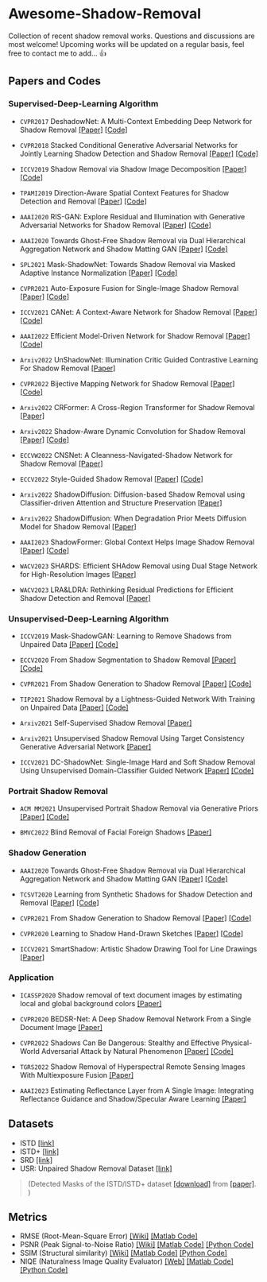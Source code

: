 # Awesome-Shadow-Removal
Collection of recent shadow removal works. Questions and discussions are most welcome! Upcoming works will be updated on a regular basis, feel free to contact me to add... :thumbsup:

## Papers and Codes

### Supervised-Deep-Learning Algorithm 

* `CVPR2017` DeshadowNet: A Multi-Context Embedding Deep Network for Shadow Removal [[Paper]](https://openaccess.thecvf.com/content_cvpr_2017/papers/Qu_DeshadowNet_A_Multi-Context_CVPR_2017_paper.pdf) [[Code]](https://github.com/zylix666/DeshadowNet)

* `CVPR2018` Stacked Conditional Generative Adversarial Networks for Jointly Learning Shadow Detection and Shadow Removal [[Paper]](https://arxiv.org/pdf/1712.02478v1.pdf) [[Code]](https://github.com/IsHYuhi/ST-CGAN_Stacked_Conditional_Generative_Adversarial_Networks)

* `ICCV2019` Shadow Removal via Shadow Image Decomposition [[Paper]](https://openaccess.thecvf.com/content_ICCV_2019/papers/Le_Shadow_Removal_via_Shadow_Image_Decomposition_ICCV_2019_paper.pdf) [[Code]](https://github.com/cvlab-stonybrook/SID)

* `TPAMI2019` Direction-Aware Spatial Context Features for Shadow Detection and Removal [[Paper]](https://arxiv.org/pdf/1805.04635.pdf) [[Code]](https://github.com/xw-hu/DSC)

* `AAAI2020` RIS-GAN: Explore Residual and Illumination with Generative Adversarial Networks for Shadow Removal [[Paper]](http://www.chengjianglong.com/publications/RISGAN_AAAI.pdf) [[Code]](https://github.com/zhling2020/RIS-GAN)

* `AAAI2020` Towards Ghost-Free Shadow Removal via Dual Hierarchical Aggregation Network and Shadow Matting GAN [[Paper]](https://ojs.aaai.org/index.php/AAAI/article/view/6695) [[Code]](https://github.com/vinthony/ghost-free-shadow-removal)

* `SPL2021` Mask-ShadowNet: Towards Shadow Removal via Masked Adaptive Instance Normalization [[Paper]](https://ieeexplore.ieee.org/document/9408351) [[Code]](https://github.com/penguinbing/Mask-ShadowNet)

* `CVPR2021` Auto-Exposure Fusion for Single-Image Shadow Removal [[Paper]](https://openaccess.thecvf.com/content/CVPR2021/html/Fu_Auto-Exposure_Fusion_for_Single-Image_Shadow_Removal_CVPR_2021_paper.html) [[Code]](https://github.com/tsingqguo/exposure-fusion-shadow-removal)

* `ICCV2021` CANet: A Context-Aware Network for Shadow Removal [[Paper]](https://arxiv.org/pdf/2108.09894.pdf) [[Code]](https://github.com/Zipei-Chen/CANet)

* `AAAI2022` Efficient Model-Driven Network for Shadow Removal [[Paper]](https://www.aaai.org/AAAI22Papers/AAAI-196.ZhuY.pdf) [[Code]](https://github.com/zhuyr97/AAAI2022_Unfolding_Network_Shadow_Removal)

* `Arxiv2022` UnShadowNet: Illumination Critic Guided Contrastive Learning For Shadow Removal [[Paper]](https://arxiv.org/pdf/2203.15441v1.pdf)
* `CVPR2022` Bijective Mapping Network for Shadow Removal [[Paper]](https://openaccess.thecvf.com/content/CVPR2022/papers/Zhu_Bijective_Mapping_Network_for_Shadow_Removal_CVPR_2022_paper.pdf) [[Code]]( https://github.com/KevinJ-Huang/BMNet)
* `Arxiv2022` CRFormer: A Cross-Region Transformer for Shadow Removal [[Paper]](https://arxiv.org/pdf/2207.01600.pdf)  
* `Arxiv2022` Shadow-Aware Dynamic Convolution for Shadow Removal [[Paper]](https://arxiv.org/pdf/2205.04908.pdf) [[Code]]( https://github.com/xuyimin0926/SADC) 
* `ECCVW2022` CNSNet: A Cleanness-Navigated-Shadow Network for Shadow Removal [[Paper]](https://arxiv.org/pdf/2209.02174.pdf) 
* `ECCV2022` Style-Guided Shadow Removal [[Paper]](https://www.ecva.net/papers/eccv_2022/papers_ECCV/papers/136790353.pdf) [[Code]](https://github.com/jinwan1994/SG-ShadowNet)
* `Arxiv2022` ShadowDiffusion: Diffusion-based Shadow Removal using Classifier-driven Attention and Structure Preservation [[Paper]](https://arxiv.org/pdf/2211.08089.pdf)   
* `Arxiv2022` ShadowDiffusion: When Degradation Prior Meets Diffusion Model for Shadow Removal [[Paper]](https://arxiv.org/pdf/2212.04711.pdf)
* `AAAI2023` ShadowFormer: Global Context Helps Image Shadow Removal [[Paper]](https://arxiv.org/pdf/2302.01650.pdf) [[Code]](https://github.com/GuoLanqing/ShadowFormer)
* `WACV2023` SHARDS: Efficient SHAdow Removal using Dual Stage Network for
High-Resolution Images [[Paper]](https://openaccess.thecvf.com/content/WACV2023/papers/Sen_SHARDS_Efficient_Shadow_Removal_Using_Dual_Stage_Network_for_High-Resolution_WACV_2023_paper.pdf)

* `WACV2023` LRA&LDRA: Rethinking Residual Predictions for Efficient Shadow Detection
and Removal [[Paper]](https://openaccess.thecvf.com/content/WACV2023/papers/Yucel_LRALDRA_Rethinking_Residual_Predictions_for_Efficient_Shadow_Detection_and_Removal_WACV_2023_paper.pdf)


### Unsupervised-Deep-Learning Algorithm

* `ICCV2019` Mask-ShadowGAN: Learning to Remove Shadows from Unpaired Data [[Paper]](https://arxiv.org/abs/1903.10683) [[Code]](https://github.com/xw-hu/Mask-ShadowGAN)

* `ECCV2020` From Shadow Segmentation to Shadow Removal [[Paper]](https://arxiv.org/pdf/2008.00267.pdf) [[Code]](https://github.com/lmhieu612/FSS2SR)

* `CVPR2021` From Shadow Generation to Shadow Removal [[Paper]](https://arxiv.org/pdf/2103.12997v1.pdf) [[Code]](https://github.com/hhqweasd/G2R-ShadowNet)

* `TIP2021` Shadow Removal by a Lightness-Guided Network With Training on Unpaired Data [[Paper]](https://ieeexplore.ieee.org/abstract/document/9318562) [[Code]](https://github.com/hhqweasd/LG-ShadowNet)

* `Arxiv2021` Self-Supervised Shadow Removal [[Paper]](https://arxiv.org/pdf/2010.11619.pdf)

* `Arxiv2021` Unsupervised Shadow Removal Using Target Consistency Generative Adversarial Network [[Paper]](https://arxiv.org/abs/2010.01291)

* `ICCV2021` DC-ShadowNet: Single-Image Hard and Soft Shadow Removal Using Unsupervised Domain-Classifier Guided Network [[Paper]](https://openaccess.thecvf.com/content/ICCV2021/papers/Jin_DC-ShadowNet_Single-Image_Hard_and_Soft_Shadow_Removal_Using_Unsupervised_Domain-Classifier_ICCV_2021_paper.pdf) [[Code]](https://github.com/jinyeying/DC-ShadowNet-Hard-and-Soft-Shadow-Removal)



### Portrait Shadow Removal

* `ACM MM2021` Unsupervised Portrait Shadow Removal via Generative Priors [[Paper]](https://arxiv.org/pdf/2108.03466.pdf) [[Code]](https://github.com/YingqingHe/Shadow-Removal-via-Generative-Priors)

* `BMVC2022` 
Blind Removal of Facial Foreign Shadows  [[Paper]](http://cvlab.cse.msu.edu/pdfs/Liu_Hou_Huang_Ren_Liu_BMVC2022.pdf)

### Shadow Generation

* `AAAI2020` Towards Ghost-Free Shadow Removal via Dual Hierarchical Aggregation Network and Shadow Matting GAN [[Paper]](https://ojs.aaai.org/index.php/AAAI/article/view/6695) [[Code]](https://github.com/vinthony/ghost-free-shadow-removal)

* `TCSVT2020` Learning from Synthetic Shadows for Shadow Detection and Removal [[Paper]](https://arxiv.org/abs/2101.01713) [[Code]](https://github.com/naoto0804/SynShadow)

* `CVPR2021` From Shadow Generation to Shadow Removal [[Paper]](https://arxiv.org/pdf/2103.12997v1.pdf) [[Code]](https://github.com/hhqweasd/G2R-ShadowNet)

* `CVPR2020` Learning to Shadow Hand-Drawn Sketches [[Paper]](https://openaccess.thecvf.com/content_CVPR_2020/papers/Zheng_Learning_to_Shadow_Hand-Drawn_Sketches_CVPR_2020_paper.pdf) [[Code]](https://cal.cs.umbc.edu/Papers/Zheng-2020-Shade/index.html)

* `ICCV2021` SmartShadow: Artistic Shadow Drawing Tool for Line Drawings [[Paper]](https://openaccess.thecvf.com/content/ICCV2021/papers/Zhang_SmartShadow_Artistic_Shadow_Drawing_Tool_for_Line_Drawings_ICCV_2021_paper.pdf)

### Application

* `ICASSP2020` Shadow removal of text document images by estimating local and global background colors [[Paper]](https://ieeexplore.ieee.org/document/9053378)

* `CVPR2020` BEDSR-Net: A Deep Shadow Removal Network From a Single Document Image [[Paper]](https://openaccess.thecvf.com/content_CVPR_2020/html/Lin_BEDSR-Net_A_Deep_Shadow_Removal_Network_From_a_Single_Document_CVPR_2020_paper.html)

* `CVPR2022` Shadows Can Be Dangerous: Stealthy and Effective Physical-World Adversarial Attack by Natural Phenomenon [[Paper]](https://arxiv.org/pdf/2203.03818.pdf) [[Code]](https://github.com/hncszyq/ShadowAttack)

* `TGRS2022` Shadow Removal of Hyperspectral Remote Sensing Images With Multiexposure Fusion [[Paper]](https://ieeexplore.ieee.org/abstract/document/9874905)

* `AAAI2023` Estimating Reflectance Layer from A Single Image: Integrating Reflectance Guidance and Shadow/Specular Aware Learning [[Paper]](https://arxiv.org/pdf/2211.14751.pdf)




## Datasets

* ISTD [[link]](https://github.com/DeepInsight-PCALab/ST-CGAN)  
* ISTD+ [[link]](https://github.com/cvlab-stonybrook/SID)
* SRD [[link]](https://liangqiong.github.io/publications/)
* USR: Unpaired Shadow Removal Dataset [[link]](https://drive.google.com/file/d/1PPAX0W4eyfn1cUrb2aBefnbrmhB1htoJ/view)

> (Detected Masks of the ISTD/ISTD+ dataset [[download]](https://drive.google.com/drive/folders/1-LLZ_gIc4_nCgA6GMISILmkrE_iLeQgx?usp=sharing)  from [[paper]](https://github.com/zhuyr97/SDCM).  )

## Metrics

 * RMSE (Root-Mean-Square Error) [[Wiki]](https://en.wikipedia.org/wiki/Root-mean-square_deviation) [[Matlab Code]](https://www.mathworks.com/matlabcentral/fileexchange/21383-rmse) 
 * PSNR (Peak Signal-to-Noise Ratio) [[Wiki]](https://en.wikipedia.org/wiki/Peak_signal-to-noise_ratio) [[Matlab Code]](https://www.mathworks.com/help/images/ref/psnr.html) [[Python Code]](https://github.com/aizvorski/video-quality)
 * SSIM (Structural similarity) [[Wiki]](https://en.wikipedia.org/wiki/Structural_similarity) [[Matlab Code]](http://www.cns.nyu.edu/~lcv/ssim/ssim_index.m) [[Python Code]](https://github.com/aizvorski/video-quality/blob/master/ssim.py)
 * NIQE (Naturalness Image Quality Evaluator) [[Web]](http://live.ece.utexas.edu/research/Quality/nrqa.htm) [[Matlab Code]](http://live.ece.utexas.edu/research/Quality/nrqa.htm) [[Python Code]](https://github.com/aizvorski/video-quality/blob/master/niqe.py)
